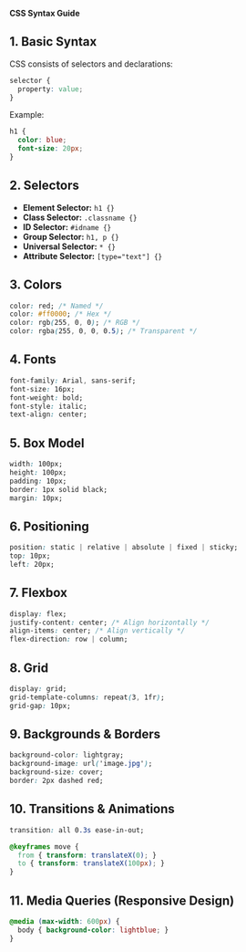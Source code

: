 **CSS Syntax Guide**

## 1. Basic Syntax
CSS consists of selectors and declarations:
```css
selector {
  property: value;
}
```
Example:
```css
h1 {
  color: blue;
  font-size: 20px;
}
```

## 2. Selectors
- **Element Selector:** `h1 {}`
- **Class Selector:** `.classname {}`
- **ID Selector:** `#idname {}`
- **Group Selector:** `h1, p {}`
- **Universal Selector:** `* {}`
- **Attribute Selector:** `[type="text"] {}`

## 3. Colors
```css
color: red; /* Named */
color: #ff0000; /* Hex */
color: rgb(255, 0, 0); /* RGB */
color: rgba(255, 0, 0, 0.5); /* Transparent */
```

## 4. Fonts
```css
font-family: Arial, sans-serif;
font-size: 16px;
font-weight: bold;
font-style: italic;
text-align: center;
```

## 5. Box Model
```css
width: 100px;
height: 100px;
padding: 10px;
border: 1px solid black;
margin: 10px;
```

## 6. Positioning
```css
position: static | relative | absolute | fixed | sticky;
top: 10px;
left: 20px;
```

## 7. Flexbox
```css
display: flex;
justify-content: center; /* Align horizontally */
align-items: center; /* Align vertically */
flex-direction: row | column;
```

## 8. Grid
```css
display: grid;
grid-template-columns: repeat(3, 1fr);
grid-gap: 10px;
```

## 9. Backgrounds & Borders
```css
background-color: lightgray;
background-image: url('image.jpg');
background-size: cover;
border: 2px dashed red;
```

## 10. Transitions & Animations
```css
transition: all 0.3s ease-in-out;

@keyframes move {
  from { transform: translateX(0); }
  to { transform: translateX(100px); }
}
```

## 11. Media Queries (Responsive Design)
```css
@media (max-width: 600px) {
  body { background-color: lightblue; }
}
```

